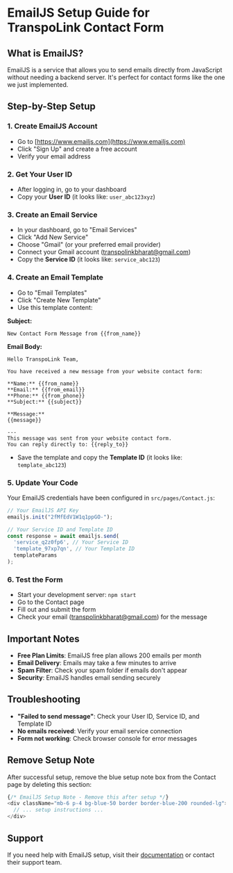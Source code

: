 # EmailJS Setup Guide for TranspoLink Contact Form

## What is EmailJS?
EmailJS is a service that allows you to send emails directly from JavaScript without needing a backend server. It's perfect for contact forms like the one we just implemented.

## Step-by-Step Setup

### 1. Create EmailJS Account
- Go to [https://www.emailjs.com](https://www.emailjs.com)
- Click "Sign Up" and create a free account
- Verify your email address

### 2. Get Your User ID
- After logging in, go to your dashboard
- Copy your **User ID** (it looks like: `user_abc123xyz`)

### 3. Create an Email Service
- In your dashboard, go to "Email Services"
- Click "Add New Service"
- Choose "Gmail" (or your preferred email provider)
- Connect your Gmail account (transpolinkbharat@gmail.com)
- Copy the **Service ID** (it looks like: `service_abc123`)

### 4. Create an Email Template
- Go to "Email Templates"
- Click "Create New Template"
- Use this template content:

**Subject:**
```
New Contact Form Message from {{from_name}}
```

**Email Body:**
```
Hello TranspoLink Team,

You have received a new message from your website contact form:

**Name:** {{from_name}}
**Email:** {{from_email}}
**Phone:** {{from_phone}}
**Subject:** {{subject}}

**Message:**
{{message}}

---
This message was sent from your website contact form.
You can reply directly to: {{reply_to}}
```

- Save the template and copy the **Template ID** (it looks like: `template_abc123`)

### 5. Update Your Code
Your EmailJS credentials have been configured in `src/pages/Contact.js`:

```javascript
// Your EmailJS API Key
emailjs.init("2fMfEdV1W1q1ppGO-");

// Your Service ID and Template ID
const response = await emailjs.send(
  'service_q2z0fp6', // Your Service ID
  'template_97xp7qn', // Your Template ID
  templateParams
);
```

### 6. Test the Form
- Start your development server: `npm start`
- Go to the Contact page
- Fill out and submit the form
- Check your email (transpolinkbharat@gmail.com) for the message

## Important Notes

- **Free Plan Limits**: EmailJS free plan allows 200 emails per month
- **Email Delivery**: Emails may take a few minutes to arrive
- **Spam Filter**: Check your spam folder if emails don't appear
- **Security**: EmailJS handles email sending securely

## Troubleshooting

- **"Failed to send message"**: Check your User ID, Service ID, and Template ID
- **No emails received**: Verify your email service connection
- **Form not working**: Check browser console for error messages

## Remove Setup Note
After successful setup, remove the blue setup note box from the Contact page by deleting this section:

```javascript
{/* EmailJS Setup Note - Remove this after setup */}
<div className="mb-6 p-4 bg-blue-50 border border-blue-200 rounded-lg">
  // ... setup instructions ...
</div>
```

## Support
If you need help with EmailJS setup, visit their [documentation](https://www.emailjs.com/docs/) or contact their support team.

